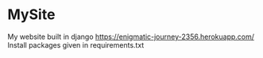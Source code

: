 # MySite
My website built in django  https://enigmatic-journey-2356.herokuapp.com/ <br>
Install packages given in requirements.txt
